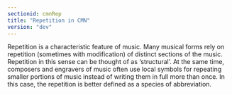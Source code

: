 ```yaml
---
sectionid: cmnRep
title: "Repetition in CMN"
version: "dev"
---
```


Repetition is a characteristic feature of music. Many musical forms rely on repetition
(sometimes with modification) of distinct sections of the music. Repetition in this
sense
can be thought of as ‘structural’. At the same time, composers and
engravers of music often use local symbols for repeating smaller portions of music
instead
of writing them in full more than once. In this case, the repetition is better defined
as a
species of abbreviation.

